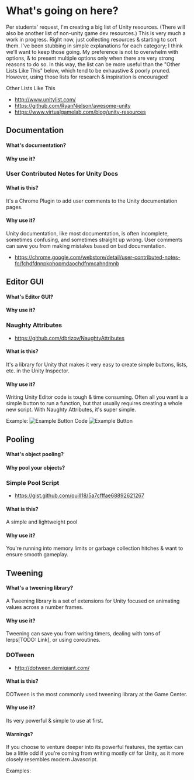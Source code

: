 # What's going on here?

Per students' request, I'm creating a big list of Unity resources. (There will also be another list of non-unity game dev resources.) This is very much a work in progress. Right now, just collecting resources & starting to sort them. I've been stubbing in simple explanations for each category; I think we'll want to keep those going. My preference is not to overwhelm with options, & to present multiple options only when there are very strong reasons to do so. In this way, the list can be more useful than the "Other Lists Like This" below, which tend to be exhaustive & poorly pruned. However, using those lists for research & inspiration is encouraged!


Other Lists Like This
- http://www.unitylist.com/
- https://github.com/RyanNielson/awesome-unity
- https://www.virtualgamelab.com/blog/unity-resources


## Documentation
#### What's documentation?
#### Why use it?

### User Contributed Notes for Unity Docs
#### What is this?
It's a Chrome Plugin to add user comments to the Unity documentation pages.
#### Why use it?
Unity documentation, like most documentation, is often incomplete, sometimes confusing, and sometimes straight up wrong. User comments can save you from making mistakes based on bad documentation.
- https://chrome.google.com/webstore/detail/user-contributed-notes-fo/fchdfdnnpkphopmdaochdfnmcahndmnb


## Editor GUI
#### What's Editor GUI?
#### Why use it?

### Naughty Attributes 
- https://github.com/dbrizov/NaughtyAttributes
#### What is this?
It's a library for Unity that makes it very easy to create simple buttons, lists, etc. in the Unity Inspector.
#### Why use it?
Writing Unity Editor code is tough & time consuming. Often all you want is a simple button to run a function, but that usually requires creating a whole new script. With Naughty Attributes, it's super simple.

Example:
![Example Button Code](https://github.com/dbrizov/NaughtyAttributes/raw/master/Assets/Plugins/NaughtyAttributes/Documentation/Button_Code.PNG)
![Example Button](https://github.com/dbrizov/NaughtyAttributes/raw/master/Assets/Plugins/NaughtyAttributes/Documentation/Button_Inspector.PNG)

## Pooling
#### What's object pooling?
#### Why pool your objects?

### Simple Pool Script

- https://gist.github.com/quill18/5a7cfffae68892621267
#### What is this?
A simple and lightweight pool
#### Why use it?
You're running into memory limits or garbage collection hitches & want to ensure smooth gameplay.


## Tweening
#### What's a tweening library?
A Tweening library is a set of extensions for Unity focused on animating values across a number frames.
#### Why use it?
Tweening can save you from writing timers, dealing with tons of lerps[TODO: Link], or using coroutines.

### DOTween
- http://dotween.demigiant.com/
#### What is this?
DOTween is the most commonly used tweening library at the Game Center. 
#### Why use it?
Its very powerful & simple to use at first. 
#### Warnings? 
If you choose to venture deeper into its powerful features, the syntax can be a little odd if you're coming from writing mostly c# for Unity, as it more closely resembles modern Javascript.

Examples:



